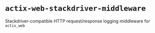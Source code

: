 # `actix-web-stackdriver-middleware`

Stackdriver-compatible HTTP request/response logging middleware for `actix_web`
